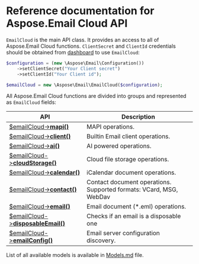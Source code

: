 # Reference documentation for Aspose.Email Cloud API

`EmailCloud` is the main API class. It provides an access to all of Aspose.Email Cloud functions.
`ClientSecret` and `ClientId` credentials should be obtained from [dashboard](https://dashboard.aspose.cloud/#/) to use `EmailCloud`:

```php
$configuration = (new \Aspose\Email\Configuration())
    ->setClientSecret("Your Client secret")
    ->setClientId("Your Client id");

$emailCloud = new \Aspose\Email\EmailCloud($configuration);
```

All Aspose.Email Cloud functions are divided into groups and represented as `EmailCloud` fields:

API | Description
--- | -----------
[$emailCloud->**mapi()**](MapiGroup.md) | MAPI operations.
[$emailCloud->**client()**](ClientGroup.md) | Builtin Email client operations.
[$emailCloud->**ai()**](AiGroup.md) | AI powered operations.
[$emailCloud->**cloudStorage()**](CloudStorageGroup.md) | Cloud file storage operations.
[$emailCloud->**calendar()**](CalendarApi_list.md) | iCalendar document operations.
[$emailCloud->**contact()**](ContactApi_list.md) | Contact document operations. Supported formats: VCard, MSG, WebDav
[$emailCloud->**email()**](EmailApi_list.md) | Email document (*.eml) operations.
[$emailCloud->**disposableEmail()**](DisposableEmailApi_list.md) | Checks if an email is a disposable one
[$emailCloud->**emailConfig()**](EmailConfigApi_list.md) | Email server configuration discovery.


List of all available models is available in [Models.md](Models.md) file.